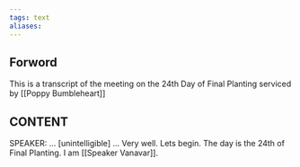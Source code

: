 ```yaml
---
tags: text
aliases:
---
```


## Forword
This is a transcript of the meeting on the 24th Day of Final Planting serviced by [[Poppy Bumbleheart]]

## CONTENT

SPEAKER: ... [unintelligible] ... Very well. Lets begin. The day is the 24th of Final Planting. I am [[Speaker Vanavar]]. 